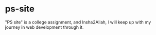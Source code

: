 # ps-site
"PS site" is a college assignment, and Insha2Allah, I will keep up with my journey in web development through it.

